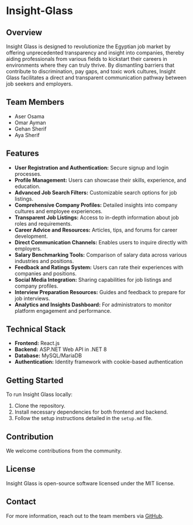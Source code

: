 # Insight-Glass

## Overview

Insight Glass is designed to revolutionize the Egyptian job market by offering unprecedented transparency and insight into companies, thereby aiding professionals from various fields to kickstart their careers in environments where they can truly thrive. By dismantling barriers that contribute to discrimination, pay gaps, and toxic work cultures, Insight Glass facilitates a direct and transparent communication pathway between job seekers and employers.

## Team Members

- Aser Osama
- Omar Ayman
- Gehan Sherif
- Aya Sherif

## Features

- **User Registration and Authentication:** Secure signup and login processes.
- **Profile Management:** Users can showcase their skills, experience, and education.
- **Advanced Job Search Filters:** Customizable search options for job listings.
- **Comprehensive Company Profiles:** Detailed insights into company cultures and employee experiences.
- **Transparent Job Listings:** Access to in-depth information about job roles and requirements.
- **Career Advice and Resources:** Articles, tips, and forums for career development.
- **Direct Communication Channels:** Enables users to inquire directly with employers.
- **Salary Benchmarking Tools:** Comparison of salary data across various industries and positions.
- **Feedback and Ratings System:** Users can rate their experiences with companies and positions.
- **Social Media Integration:** Sharing capabilities for job listings and company profiles.
- **Interview Preparation Resources:** Guides and feedback to prepare for job interviews.
- **Analytics and Insights Dashboard:** For administrators to monitor platform engagement and performance.

## Technical Stack

- **Frontend:** React.js
- **Backend:** ASP.NET Web API in .NET 8
- **Database:** MySQL/MariaDB
- **Authentication:** Identity framework with cookie-based authentication


## Getting Started

To run Insight Glass locally:

1. Clone the repository.
2. Install necessary dependencies for both frontend and backend.
3. Follow the setup instructions detailed in the `setup.md` file.

## Contribution

We welcome contributions from the community.

## License

Insight Glass is open-source software licensed under the MIT license.

## Contact

For more information, reach out to the team members via [GitHub](https://github.com/Aser-Osama).


